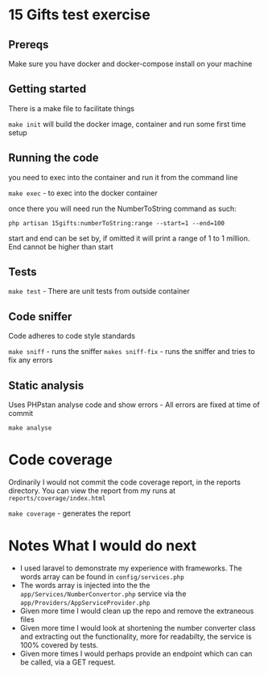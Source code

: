 # 15 Gifts test exercise

## Prereqs

Make sure you have docker and docker-compose install on your machine

## Getting started

There is a make file to facilitate things

`make init` will build the docker image, container and run some first time setup

## Running the code
you need to exec into the container and run it from the command line

`make exec` - to exec into the docker container

once there you will need run the NumberToString command as such:

`php artisan 15gifts:numberToString:range --start=1 --end=100`

start and end can be set by, if omitted it will print a range of 1 to 1 million. End cannot be higher than start

## Tests

`make test` - There are unit tests from outside container

## Code sniffer 

Code adheres to code style standards

`make sniff` - runs the sniffer
`makes sniff-fix` - runs the sniffer and tries to fix any errors

## Static analysis

Uses PHPstan analyse code and show errors - All errors are fixed at time of commit

`make analyse`

# Code coverage 

Ordinarily I would not commit the code coverage report, in the reports directory.  You can view the report
from my runs at `reports/coverage/index.html`  

`make coverage` - generates the report

# Notes What I would do next

- I used laravel to demonstrate my experience with frameworks.  The words array can be found in `config/services.php`
- The words array is injected into the the `app/Services/NumberConvertor.php` service via the 
   `app/Providers/AppServiceProvider.php`
- Given more time I would clean up the repo and remove the extraneous files
- Given more time I would look at shortening the number converter class and extracting out the functionality, more for 
  readabilty, the service is 100% covered by tests.
- Given more times I would perhaps provide an endpoint which can can be called, via a GET request.
